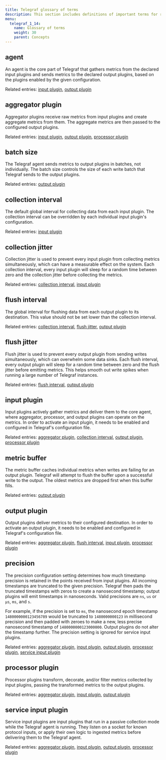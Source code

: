 ```yaml
---
title: Telegraf glossary of terms
description: This section includes definitions of important terms for related to Telegraf, the plug-in driven server agent component of the InfluxData time series platform.
menu:
  telegraf_1_14:
    name: Glossary of terms
    weight: 30
    parent: Concepts
---
```


## agent

An agent is the core part of Telegraf that gathers metrics from the declared input plugins and sends metrics to the declared output plugins, based on the plugins enabled by the given configuration.

Related entries: [input plugin](/telegraf/v1.14/concepts/glossary/#input-plugin), [output plugin](/telegraf/v1.14/concepts/glossary/#output-plugin)

## aggregator plugin

Aggregator plugins receive raw metrics from input plugins and create aggregate metrics from them.
The aggregate metrics are then passed to the configured output plugins.

Related entries: [input plugin](/telegraf/v1.14/concepts/glossary/#input-plugin), [output plugin](/telegraf/v1.14/concepts/glossary/#output-plugin), [processor plugin](/telegraf/v1.14/concepts/glossary/#processor-plugin)

## batch size

The Telegraf agent sends metrics to output plugins in batches, not individually.
The batch size controls the size of each write batch that Telegraf sends to the output plugins.

Related entries: [output plugin](/telegraf/v1.14/concepts/glossary/#output-plugin)

## collection interval

The default global interval for collecting data from each input plugin.
The collection interval can be overridden by each individual input plugin's configuration.

Related entries: [input plugin](/telegraf/v1.14/concepts/glossary/#input-plugin)

## collection jitter

Collection jitter is used to prevent every input plugin from collecting metrics simultaneously, which can have a measurable effect on the system.
Each collection interval, every input plugin will sleep for a random time between zero and the collection jitter before collecting the metrics.

Related entries: [collection interval](/telegraf/v1.14/concepts/glossary/#collection-interval), [input plugin](/telegraf/v1.14/concepts/glossary/#input-plugin)

## flush interval

The global interval for flushing data from each output plugin to its destination.
This value should not be set lower than the collection interval.

Related entries: [collection interval](/telegraf/v1.14/concepts/glossary/#collection-interval), [flush jitter](/telegraf/v1.14/concepts/glossary/#flush-jitter), [output plugin](/telegraf/v1.14/concepts/glossary/#output-plugin)

## flush jitter

Flush jitter is used to prevent every output plugin from sending writes simultaneously, which can overwhelm some data sinks.
Each flush interval, every output plugin will sleep for a random time between zero and the flush jitter before emitting metrics.
This helps smooth out write spikes when running a large number of Telegraf instances.

Related entries: [flush interval](/telegraf/v1.14/concepts/glossary/#flush-interval), [output plugin](/telegraf/v1.14/concepts/glossary/#output-plugin)

## input plugin

Input plugins actively gather metrics and deliver them to the core agent, where aggregator, processor, and output plugins can operate on the metrics.
In order to activate an input plugin, it needs to be enabled and configured in Telegraf's configuration file.

Related entries: [aggregator plugin](/telegraf/v1.14/concepts/glossary/#aggregator-plugin), [collection interval](/telegraf/v1.14/concepts/glossary/#collection-interval), [output plugin](/telegraf/v1.14/concepts/glossary/#output-plugin), [processor plugin](/telegraf/v1.14/concepts/glossary/#processor-plugin)

## metric buffer

The metric buffer caches individual metrics when writes are failing for an output plugin.
Telegraf will attempt to flush the buffer upon a successful write to the output.
The oldest metrics are dropped first when this buffer fills.

Related entries: [output plugin](/telegraf/v1.14/concepts/glossary/#output-plugin)

## output plugin

Output plugins deliver metrics to their configured destination. In order to activate an output plugin, it needs to be enabled and configured in Telegraf's configuration file.

Related entries: [aggregator plugin](/telegraf/v1.14/concepts/glossary/#aggregator-plugin), [flush interval](/telegraf/v1.14/concepts/glossary/#flush-interval), [input plugin](/telegraf/v1.14/concepts/glossary/#input-plugin), [processor plugin](/telegraf/v1.14/concepts/glossary/#processor-plugin)

## precision

The precision configuration setting determines how much timestamp precision is retained in the points received from input plugins. All incoming timestamps are truncated to the given precision.
Telegraf then pads the truncated timestamps with zeros to create a nanosecond timestamp; output plugins will emit timestamps in nanoseconds.
Valid precisions are `ns`, `us` or `µs`, `ms`, and `s`.

For example, if the precision is set to `ms`, the nanosecond epoch timestamp `1480000000123456789` would be truncated to `1480000000123` in millisecond precision and then padded with zeroes to make a new, less precise nanosecond timestamp of `1480000000123000000`.
Output plugins do not alter the timestamp further. The precision setting is ignored for service input plugins.

Related entries:  [aggregator plugin](/telegraf/v1.14/concepts/glossary/#aggregator-plugin), [input plugin](/telegraf/v1.14/concepts/glossary/#input-plugin), [output plugin](/telegraf/v1.14/concepts/glossary/#output-plugin), [processor plugin](/telegraf/v1.14/concepts/glossary/#processor-plugin), [service input plugin](/telegraf/v1.14/concepts/glossary/#service-input-plugin)

## processor plugin

Processor plugins transform, decorate, and/or filter metrics collected by input plugins, passing the transformed metrics to the output plugins.

Related entries: [aggregator plugin](/telegraf/v1.14/concepts/glossary/#aggregator-plugin), [input plugin](/telegraf/v1.14/concepts/glossary/#input-plugin), [output plugin](/telegraf/v1.14/concepts/glossary/#output-plugin)

## service input plugin

Service input plugins are input plugins that run in a passive collection mode while the Telegraf agent is running.
They listen on a socket for known protocol inputs, or apply their own logic to ingested metrics before delivering them to the Telegraf agent.

Related entries: [aggregator plugin](/telegraf/v1.14/concepts/glossary/#aggregator-plugin), [input plugin](/telegraf/v1.14/concepts/glossary/#input-plugin), [output plugin](/telegraf/v1.14/concepts/glossary/#output-plugin), [processor plugin](/telegraf/v1.14/concepts/glossary/#processor-plugin)
